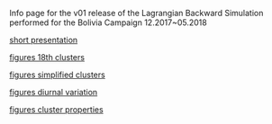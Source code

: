 Info page for the v01 release of the Lagrangian Backward Simulation performed 
for the Bolivia Campaign 12.2017~05.2018

[short presentation](./releasev01.pdf)

[figures 18th clusters](/flexpart_management/notebooks/run_2019-10-02_13-42-52_/clustering/04_conc_percentage_calc.md)

[figures simplified clusters](/flexpart_management/notebooks/run_2019-10-02_13-42-52_/clustering/05_analyze_clusters_new.md)

[figures diurnal variation](/flexpart_management/notebooks/run_2019-10-02_13-42-52_/clustering/03_diurnal_variability.md)


[figures cluster properties](/flexpart_management/notebooks/run_2019-10-02_13-42-52_/clustering/06_cluster_properties.md)
